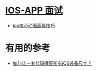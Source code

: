 # [IOS-APP 面试](https://github.com/stevenli91748/IOS-APP/blob/master/interview.md)


* [ios核心动画高级技巧](https://www.kancloud.cn/manual/ios/97759)

# 有用的参考

* [如何让一套代码适配所有iOS设备尺寸？](https://my.oschina.net/yunqi/blog/4684225)
